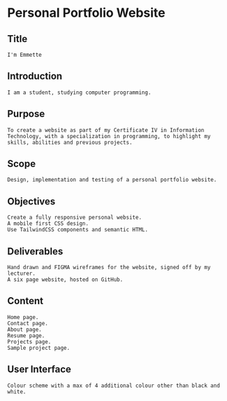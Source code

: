 # Personal Portfolio Website

## Title
    I'm Emmette

## Introduction
    I am a student, studying computer programming. 

## Purpose
    To create a website as part of my Certificate IV in Information Technology, with a specialization in programming, to highlight my skills, abilities and previous projects.

## Scope
    Design, implementation and testing of a personal portfolio website.

## Objectives
    Create a fully responsive personal website.
    A mobile first CSS design.
    Use TailwindCSS components and semantic HTML.

## Deliverables
    Hand drawn and FIGMA wireframes for the website, signed off by my lecturer.
    A six page website, hosted on GitHub.

## Content
    Home page.
    Contact page.
    About page.
    Resume page.
    Projects page.
    Sample project page.

## User Interface
    Colour scheme with a max of 4 additional colour other than black and white.